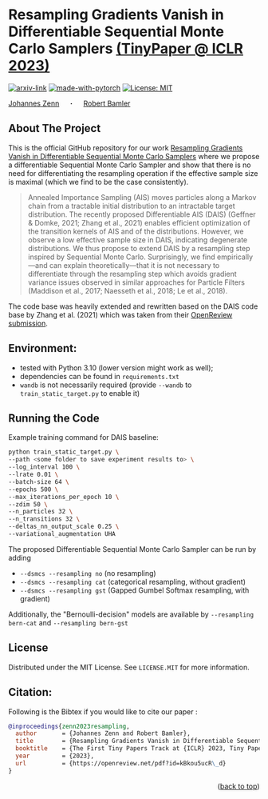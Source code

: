 # Resampling Gradients Vanish in Differentiable Sequential Monte Carlo Samplers [(TinyPaper @ ICLR 2023)](https://openreview.net/forum?id=kBkou5ucR_d)
<div id="top"></div>

  [![arxiv-link](https://img.shields.io/badge/Paper-PDF-red?style=flat&logo=arXiv&logoColor=red)](https://arxiv.org/abs/2304.14390)
  [![made-with-pytorch](https://img.shields.io/badge/Made%20with-PyTorch-brightgreen)](https://pytorch.org/)
  [![License: MIT](https://img.shields.io/badge/License-MIT-yellow.svg)](https://opensource.org/licenses/MIT)

  <a href="https://jzenn.github.io" target="_blank">Johannes&nbsp;Zenn</a> &emsp; <b>&middot;</b> &emsp;
  <a href="https://robamler.github.io" target="_blank">Robert&nbsp;Bamler</a>


## About The Project
This is the official GitHub repository for our work [Resampling Gradients Vanish in Differentiable Sequential Monte Carlo Samplers](https://openreview.net/forum?id=kBkou5ucR_d) where we propose a differentiable Sequential Monte Carlo Sampler and show that there is no need for differentiating the resampling operation if the effective sample size is maximal (which we find to be the case consistently).

> Annealed Importance Sampling (AIS) moves particles along a Markov chain from a tractable initial distribution to an intractable target distribution. The recently proposed Differentiable AIS (DAIS) (Geffner & Domke, 2021; Zhang et al., 2021) enables efficient optimization of the transition kernels of AIS and of the distributions. However, we observe a low effective sample size in DAIS, indicating degenerate distributions. We thus propose to extend DAIS by a resampling step inspired by Sequential Monte Carlo. Surprisingly, we find empirically—and can explain theoretically—that it is not necessary to differentiate through the resampling step which avoids gradient variance issues observed in similar approaches for Particle Filters (Maddison et al., 2017; Naesseth et al., 2018; Le et al., 2018).

The code base was heavily extended and rewritten based on the DAIS code base by Zhang et al. (2021) which was taken from their [OpenReview submission](https://openreview.net/forum?id=6rqjgrL7Lq).


## Environment: 

- tested with Python 3.10 (lower version might work as well);
- dependencies can be found in `requirements.txt`
- `wandb` is not necessarily required (provide `--wandb` to `train_static_target.py` to enable it)


## Running the Code

Example training command for DAIS baseline:
```bash
python train_static_target.py \
--path <some folder to save experiment results to> \
--log_interval 100 \
--lrate 0.01 \
--batch-size 64 \ 
--epochs 500 \
--max_iterations_per_epoch 10 \ 
--zdim 50 \
--n_particles 32 \ 
--n_transitions 32 \ 
--deltas_nn_output_scale 0.25 \ 
--variational_augmentation UHA
```

The proposed Differentiable Sequential Monte Carlo Sampler can be run by adding
- `--dsmcs --resampling no` (no resampling)
- `--dsmcs --resampling cat` (categorical resampling, without gradient)
- `--dsmcs --resampling gst` (Gapped Gumbel Softmax resampling, with gradient)

Additionally, the "Bernoulli-decision" models are available by `--resampling bern-cat` and `--resampling bern-gst` 


## License
Distributed under the MIT License. See `LICENSE.MIT` for more information.


## Citation:
Following is the Bibtex if you would like to cite our paper :

```bibtex
@inproceedings{zenn2023resampling,
  author       = {Johannes Zenn and Robert Bamler},
  title        = {Resampling Gradients Vanish in Differentiable Sequential Monte Carlo Samplers},
  booktitle    = {The First Tiny Papers Track at {ICLR} 2023, Tiny Papers @ {ICLR} 2023, Kigali, Rwanda, May 5, 2023},
  year         = {2023},
  url          = {https://openreview.net/pdf?id=kBkou5ucR\_d}
}
```

<p align="right">(<a href="#top">back to top</a>)</p>
